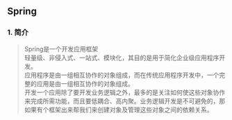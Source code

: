 ## Spring

### 1. 简介
> Spring是一个开发应用框架
> <br>轻量级、非侵入式、一站式、模块化，其目的是用于简化企业级应用程序开发。
> <br>应用程序是由一组相互协作的对象组成，而在传统应用程序开发中，一个完整的应用是由一组相互协作的对象组成。
> <br>开发一个应用除了要开发业务逻辑之外，最多的是关注如何使这些对象协作来完成所需功能，而且要低耦合、高内聚。业务逻辑开发是不可避免的，那如果有个框架出来帮我们来创建对象及管理这些对象之间的依赖关系。